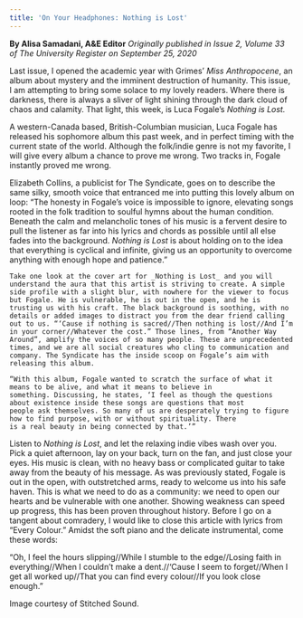 ```yaml
---
title: 'On Your Headphones: Nothing is Lost'
---
```


**By Alisa Samadani, A&E Editor** _Originally published in Issue 2, Volume 33 of The University Register on September 25, 2020_

Last issue, I opened the academic year with Grimes’ _Miss Anthropocene_, an album about mystery and the imminent destruction of humanity. This issue, I am attempting to bring some solace to my lovely readers. Where there is darkness, there is always a sliver of light shining through the dark cloud of chaos and calamity. That light, this week, is Luca Fogale’s _Nothing is Lost._ 

A western-Canada based, British-Columbian musician, Luca Fogale has released his sophomore album this past week, and in perfect timing with the current state of the world. Although the folk/indie genre is not my favorite, I will give every album a chance to prove me wrong. Two tracks in, Fogale instantly proved me wrong. 

Elizabeth Collins, a publicist for The Syndicate, goes on to describe the same silky, smooth voice that entranced me into putting this lovely album on loop: 
    “The honesty in Fogale’s voice is impossible to ignore, elevating songs rooted in the folk tradition to soulful hymns about the 
    human condition. Beneath the calm and melancholic tones of his music is a fervent desire to pull the listener as far into his 
    lyrics and chords as possible until all else fades into the background. _Nothing is Lost_ is about holding on to the idea that 
    everything is cyclical and infinite, giving us an opportunity to overcome anything with enough hope and patience.”
   
    Take one look at the cover art for _Nothing is Lost_ and you will understand the aura that this artist is striving to create. A simple side profile with a slight blur, with nowhere for the viewer to focus but Fogale. He is vulnerable, he is out in the open, and he is trusting us with his craft. The black background is soothing, with no details or added images to distract you from the dear friend calling out to us. “‘Cause if nothing is sacred//Then nothing is lost//And I’m in your corner//Whatever the cost.” Those lines, from “Another Way Around”, amplify the voices of so many people. These are unprecedented times, and we are all social creatures who cling to communication and company. The Syndicate has the inside scoop on Fogale’s aim with releasing this album.
 
    “With this album, Fogale wanted to scratch the surface of what it means to be alive, and what it means to believe in 
    something. Discussing, he states, ‘I feel as though the questions about existence inside these songs are questions that most 
    people ask themselves. So many of us are desperately trying to figure how to find purpose, with or without spirituality. There 
    is a real beauty in being connected by that.’”

Listen to _Nothing is Lost_, and let the relaxing indie vibes wash over you. Pick a quiet afternoon, lay on your back, turn on the fan, and just close your eyes. His music is clean, with no heavy bass or complicated guitar to take away from the beauty of his message. As was previously stated, Fogale is out in the open, with outstretched arms, ready to welcome us into his safe haven. This is what we need to do as a community: we need to open our hearts and be vulnerable with one another. Showing weakness can speed up progress, this has been proven throughout history.
Before I go on a tangent about comradery, I would like to close this article with lyrics from “Every Colour.” Amidst the soft piano and the delicate instrumental, come these words:
 
“Oh, I feel the hours slipping//While I stumble to the edge//Losing faith in everything//When I couldn’t make a dent.//‘Cause I seem to forget//When I get all worked up//That you can find every colour//If you look close enough.”

Image courtesy of Stitched Sound.

